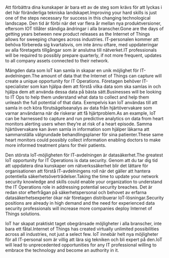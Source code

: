 <!--Video script: It began with Personal Digital Assistants, then smartphones and now everything from smart watches to smart thermostats are connecting people with more information than ever before. Once limited to just PCs, the Internet now allows anything that has valuable information to go online. How does this trend have the potential to impact all aspects of IT professional’s role? More importantly, how can IT professionals prepare for the Internet of Things?-->

<span data-ttu-id="54cb3-101">Att förbättra dina kunskaper är bara ett av de steg som krävs för att lyckas i det här föränderliga tekniska landskapet.</span><span class="sxs-lookup"><span data-stu-id="54cb3-101">Improving your hard skills is just one of the steps necessary for success in this changing technological landscape.</span></span> <span data-ttu-id="54cb3-102">Den tid är förbi när det var flera år mellan nya produktversioner, eftersom IOT tillåter ständiga ändringar i alla branscher.</span><span class="sxs-lookup"><span data-stu-id="54cb3-102">Gone are the days of getting years between new product releases as the Internet of Things allows for sweeping changes across industries.</span></span> <span data-ttu-id="54cb3-103">IT-personalen kommer att behöva förbereda sig kvartalsvis, om inte ännu oftare, med uppdateringar av alla företagets tillgångar som är anslutna till nätverket.</span><span class="sxs-lookup"><span data-stu-id="54cb3-103">IT professionals will be required to possibly prepare quarterly, if not more frequent, updates to all company assets connected to their network.</span></span>

<span data-ttu-id="54cb3-104">Mängden data som IoT kan samla in skapar en unik möjlighet för IT-avdelningen.</span><span class="sxs-lookup"><span data-stu-id="54cb3-104">The amount of data that the Internet of Things can capture will create a unique opportunity for IT Operations.</span></span> <span data-ttu-id="54cb3-105">Företagen behöver IT-specialister som kan hjälpa dem att förstå vilka data som ska samlas in och hjälpa dem att använda dessa data på bästa sätt.</span><span class="sxs-lookup"><span data-stu-id="54cb3-105">Businesses will be looking to IT Ops to help them understand what data to collect and help them unleash the full potential of that data.</span></span> <span data-ttu-id="54cb3-106">Exempelvis kan IoT användas till att samla in och köra förutsägelseanalys av data från hjärtövervakare som varnar användarna när de riskerar att få hjärtproblem.</span><span class="sxs-lookup"><span data-stu-id="54cb3-106">As an example, IoT can be harnessed to capture and run predictive analytics on data from heart monitors alerting users when they’re at risk of a heart episode.</span></span> <span data-ttu-id="54cb3-107">Samma hjärtövervakare kan även samla in information som hjälper läkarna att sammanställa välgrundade behandlingsplaner för sina patienter.</span><span class="sxs-lookup"><span data-stu-id="54cb3-107">These same heart monitors could possibly collect information enabling doctors to make more informed treatment plans for their patients.</span></span>

<span data-ttu-id="54cb3-108">Den största IoT-möjligheten för IT-avdelningen är datasäkerhet.</span><span class="sxs-lookup"><span data-stu-id="54cb3-108">The greatest IoT opportunity for IT Operations is data security.</span></span> <span data-ttu-id="54cb3-109">Genom att du tar dig tid att uppdatera dina kunskaper om nätverkssäkerhet blir det lättare för organisationen att förstå IT-avdelningens roll när det gäller att hantera potentiella säkerhetsöverträdelser.</span><span class="sxs-lookup"><span data-stu-id="54cb3-109">Taking the time to update your network security knowledge and skills could enable your organization to understand the IT Operations role in addressing potential security breaches.</span></span> <span data-ttu-id="54cb3-110">Det är redan stor efterfrågan på säkerhetspersonal och behovet av erfarna datasäkerhetsexperter ökar när företagen distribuerar IoT-lösningar.</span><span class="sxs-lookup"><span data-stu-id="54cb3-110">Security positions are already in high demand and the need for experienced data security professionals will increase more companies deploy Internet of Things solutions.</span></span>

<span data-ttu-id="54cb3-111">IoT har skapat praktiskt taget obegränsade möjligheter i alla branscher, inte bara ett fåtal.</span><span class="sxs-lookup"><span data-stu-id="54cb3-111">Internet of Things has created virtually unlimited possibilities across all industries, not just a select few.</span></span> <span data-ttu-id="54cb3-112">IoT innebär helt nya möjligheter för all IT-personal som är villig att lära sig tekniken och bli expert på den.</span><span class="sxs-lookup"><span data-stu-id="54cb3-112">IoT will lead to unprecedented opportunities for any IT professional willing to embrace the technology and become an authority in it.</span></span>

<!--Reference links: 

-   Introduction to Azure IoT:
    <https://mva.microsoft.com/en-US/training-courses/introduction-to-azure-iot-17611?l=uxXUIs4rD_606218965>

-   Azure Internet of Things:
    <https://www.microsoft.com/en-ca/internet-of-things/>-->